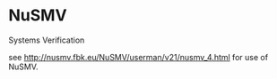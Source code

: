 # NuSMV

Systems Verification

see http://nusmv.fbk.eu/NuSMV/userman/v21/nusmv_4.html for use of NuSMV.
